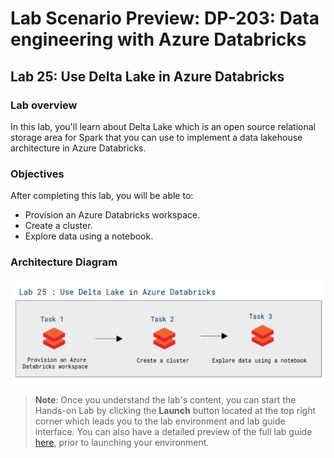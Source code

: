 # Lab Scenario Preview: DP-203: Data engineering with Azure Databricks


## Lab 25: Use Delta Lake in Azure Databricks

### Lab overview

In this lab, you'll learn about Delta Lake which is an open source relational storage area for Spark that you can use to implement a data lakehouse architecture in Azure Databricks.


### Objectives

After completing this lab, you will be able to:

 - Provision an Azure Databricks workspace.
 - Create a cluster.
 - Explore data using a notebook.

 
### Architecture Diagram

   ![Azure portal with a cloud shell pane](./media/lab25.png)

>**Note**: Once you understand the lab's content, you can start the Hands-on Lab by clicking the **Launch** button located at the top right corner which leads you to the lab environment and lab guide interface. You can also have a detailed preview of the full lab guide [here](https://experience.cloudlabs.ai/#/labguidepreview/d36f08cf-bd2d-4d09-bdc0-691982c87880), prior to launching your environment.
